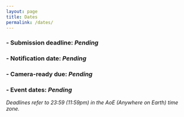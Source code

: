 ```yaml
---
layout: page
title: Dates
permalink: /dates/
---
```


### - **Submission deadline:**	*Pending* 
### - **Notification date:**	*Pending*
### - **Camera-ready due:**	*Pending*
### - **Event dates:**	*Pending*

*Deadlines refer to 23:59 (11:59pm) in the AoE (Anywhere on Earth) time zone.*
